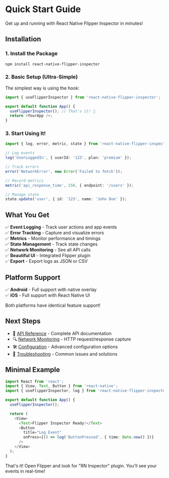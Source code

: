 # Quick Start Guide

Get up and running with React Native Flipper Inspector in minutes!

## Installation

### 1. Install the Package

```bash
npm install react-native-flipper-inspector
```

### 2. Basic Setup (Ultra-Simple)

The simplest way is using the hook:

```typescript
import { useFlipperInspector } from 'react-native-flipper-inspector';

export default function App() {
  useFlipperInspector(); // That's it! 🚀
  return <YourApp />;
}
```

### 3. Start Using It!

```typescript
import { log, error, metric, state } from 'react-native-flipper-inspector';

// Log events
log('UserLoggedIn', { userId: '123', plan: 'premium' });

// Track errors
error('NetworkError', new Error('Failed to fetch'));

// Record metrics
metric('api_response_time', 250, { endpoint: '/users' });

// Manage state
state.update('user', { id: '123', name: 'John Doe' });
```

## What You Get

✅ **Event Logging** - Track user actions and app events  
✅ **Error Tracking** - Capture and visualize errors  
✅ **Metrics** - Monitor performance and timings  
✅ **State Management** - Track state changes  
✅ **Network Monitoring** - See all API calls  
✅ **Beautiful UI** - Integrated Flipper plugin  
✅ **Export** - Export logs as JSON or CSV  

## Platform Support

✅ **Android** - Full support with native overlay  
✅ **iOS** - Full support with React Native UI  

Both platforms have identical feature support!

## Next Steps

- 📖 [API Reference](./api-reference.md) - Complete API documentation
- 🔍 [Network Monitoring](./network-monitoring.md) - HTTP request/response capture
- 🛠️ [Configuration](./configuration.md) - Advanced configuration options
- 🚨 [Troubleshooting](./troubleshooting.md) - Common issues and solutions

## Minimal Example

```typescript
import React from 'react';
import { View, Text, Button } from 'react-native';
import { useFlipperInspector, log } from 'react-native-flipper-inspector';

export default function App() {
  useFlipperInspector();

  return (
    <View>
      <Text>Flipper Inspector Ready!</Text>
      <Button
        title="Log Event"
        onPress={() => log('ButtonPressed', { time: Date.now() })}
      />
    </View>
  );
}
```

That's it! Open Flipper and look for "RN Inspector" plugin. You'll see your events in real-time!
